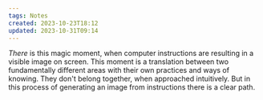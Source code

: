 ```yaml
---
tags: Notes
created: 2023-10-23T18:12
updated: 2023-10-31T09:14
---
```

*There* is this magic moment, when computer instructions are resulting in a visible image on screen. This moment is a translation between two fundamentally different areas with their own practices and ways of knowing. They don't belong together, when approached intuitively. But in this process of generating an image from instructions there is a clear path.
